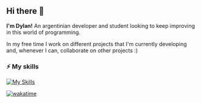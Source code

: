 ## Hi there 👋

**I'm Dylan!** An argentinian developer and student looking to keep improving in this world of programming.

In my free time I work on different projects that I'm currently developing and, whenever I can, collaborate on other projects :)

### ⚡ My skills

[![My Skills](https://skillicons.dev/icons?i=cs,dotnet,haxeflixel,sass,ts,unity)](https://skillicons.dev)

[![wakatime](https://wakatime.com/badge/user/5b26bf58-c9de-48ab-887e-6d132753df1f.svg?style=for-the-badge)](https://wakatime.com/@5b26bf58-c9de-48ab-887e-6d132753df1f)

<!--
**SavanDev/savandev** is a ✨ _special_ ✨ repository because its `README.md` (this file) appears on your GitHub profile.

Here are some ideas to get you started:

- 🔭 I’m currently working on ...
- 🌱 I’m currently learning ...
- 👯 I’m looking to collaborate on ...
- 🤔 I’m looking for help with ...
- 💬 Ask me about ...
- 📫 How to reach me: ...
- 😄 Pronouns: ...
- ⚡ Fun fact: ...
-->
